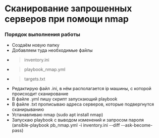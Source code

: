 Сканирование запрошенных серверов при помощи nmap
===

### Порядок выполнения работы
- Создаём новую папку
- Добавляем туда необходимые файлы
* > inventory.ini
* > playbook_nmap.yml
* > targets.txt
- Редактирую файл .ini, в нём располагается ip машины, с которой происходит сканирование
- В файле .yml пишу скрипт запускающий playbook
- В файле .txt прописываю адреса серверов, которые подвергнутся сканирыванию
- Устанавливаю nmap (sudo apt install nmap)
- Запускаю playbook с выводом изменений и запросом пароля (ansible-playbook pb_nmap.yml -i inventory.ini --diff --ask-become-pass)
